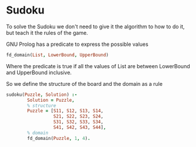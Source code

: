 <h1>Sudoku</h1>
To solve the Sudoku we don't need to give it the algorithm to how to do it, but teach it the rules of the game.

GNU Prolog has a predicate to express the possible values
```prolog
fd_domain(List, LowerBound, UpperBound)
```
Where the predicate is true if all the values of List are between LowerBound and UpperBound inclusive.

So we define the structure of the board and the domain as a rule
```prolog
sudoku(Puzzle, Solution) :-
        Solution = Puzzle,
        % structure
        Puzzle = [S11, S12, S13, S14,
                  S21, S22, S23, S24,
                  S31, S32, S33, S34,
                  S41, S42, S43, S44],
        % domain
        fd_domain(Puzzle, 1, 4).
```
